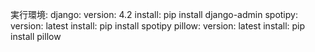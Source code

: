 実行環境:
    django:
        version:
            4.2
        install:
            pip install django-admin
    spotipy:
        version:
            latest
        install:
            pip install spotipy
    pillow:
        version:
            latest
        install:
            pip install pillow